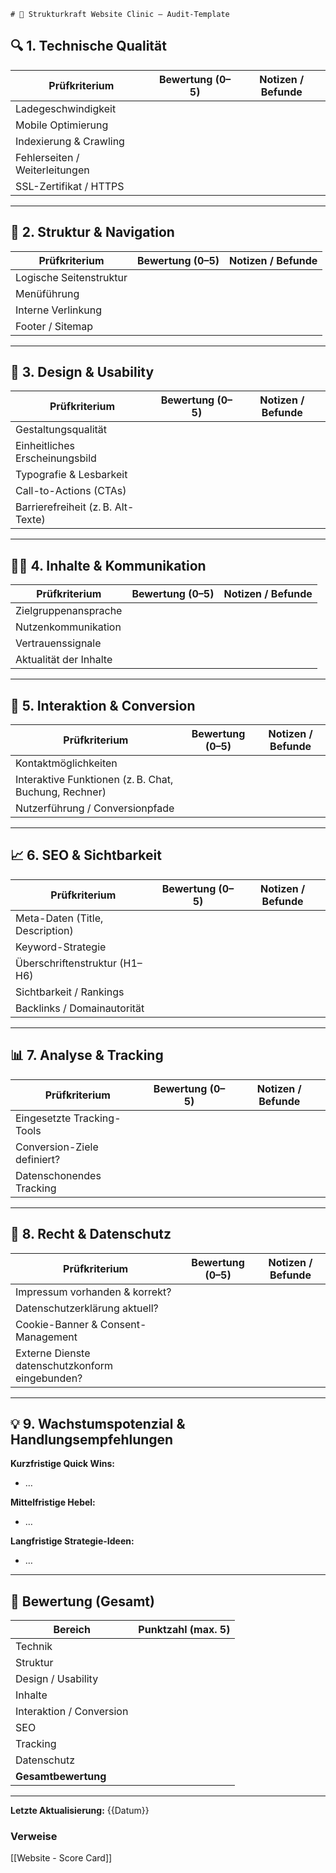 	# 🧪 Strukturkraft Website Clinic – Audit-Template

## 🔍 1. Technische Qualität
| Prüfkriterium                     | Bewertung (0–5) | Notizen / Befunde                             |
| -------------------------------- | --------------- | --------------------------------------------- |
| Ladegeschwindigkeit              |                 |                                                |
| Mobile Optimierung               |                 |                                                |
| Indexierung & Crawling          |                 |                                                |
| Fehlerseiten / Weiterleitungen  |                 |                                                |
| SSL-Zertifikat / HTTPS          |                 |                                                |

---

## 🧭 2. Struktur & Navigation
| Prüfkriterium                     | Bewertung (0–5) | Notizen / Befunde                             |
| -------------------------------- | --------------- | --------------------------------------------- |
| Logische Seitenstruktur          |                 |                                                |
| Menüführung                      |                 |                                                |
| Interne Verlinkung               |                 |                                                |
| Footer / Sitemap                 |                 |                                                |

---

## 🎨 3. Design & Usability
| Prüfkriterium                     | Bewertung (0–5) | Notizen / Befunde                             |
| -------------------------------- | --------------- | --------------------------------------------- |
| Gestaltungsqualität              |                 |                                                |
| Einheitliches Erscheinungsbild   |                 |                                                |
| Typografie & Lesbarkeit          |                 |                                                |
| Call-to-Actions (CTAs)           |                 |                                                |
| Barrierefreiheit (z. B. Alt-Texte)|                |                                                |

---

## 🧑‍💼 4. Inhalte & Kommunikation
| Prüfkriterium                     | Bewertung (0–5) | Notizen / Befunde                             |
| -------------------------------- | --------------- | --------------------------------------------- |
| Zielgruppenansprache             |                 |                                                |
| Nutzenkommunikation              |                 |                                                |
| Vertrauenssignale                |                 |                                                |
| Aktualität der Inhalte           |                 |                                                |

---

## 💬 5. Interaktion & Conversion
| Prüfkriterium                     | Bewertung (0–5) | Notizen / Befunde                             |
| -------------------------------- | --------------- | --------------------------------------------- |
| Kontaktmöglichkeiten             |                 |                                                |
| Interaktive Funktionen (z. B. Chat, Buchung, Rechner) |         |                                                |
| Nutzerführung / Conversionpfade  |                 |                                                |

---

## 📈 6. SEO & Sichtbarkeit
| Prüfkriterium                     | Bewertung (0–5) | Notizen / Befunde                             |
| -------------------------------- | --------------- | --------------------------------------------- |
| Meta-Daten (Title, Description)  |                 |                                                |
| Keyword-Strategie                |                 |                                                |
| Überschriftenstruktur (H1–H6)    |                 |                                                |
| Sichtbarkeit / Rankings          |                 |                                                |
| Backlinks / Domainautorität      |                 |                                                |

---

## 📊 7. Analyse & Tracking
| Prüfkriterium                     | Bewertung (0–5) | Notizen / Befunde                             |
| -------------------------------- | --------------- | --------------------------------------------- |
| Eingesetzte Tracking-Tools       |                 |                                                |
| Conversion-Ziele definiert?      |                 |                                                |
| Datenschonendes Tracking         |                 |                                                |

---

## 📝 8. Recht & Datenschutz
| Prüfkriterium                     | Bewertung (0–5) | Notizen / Befunde                             |
| -------------------------------- | --------------- | --------------------------------------------- |
| Impressum vorhanden & korrekt?   |                 |                                                |
| Datenschutzerklärung aktuell?    |                 |                                                |
| Cookie-Banner & Consent-Management |               |                                                |
| Externe Dienste datenschutzkonform eingebunden? |     |                                                |

---

## 💡 9. Wachstumspotenzial & Handlungsempfehlungen

**Kurzfristige Quick Wins:**
- …

**Mittelfristige Hebel:**
- …

**Langfristige Strategie-Ideen:**
- …

---

## 🧮 Bewertung (Gesamt)

| Bereich               | Punktzahl (max. 5) |
| --------------------- | ------------------ |
| Technik               |                    |
| Struktur              |                    |
| Design / Usability    |                    |
| Inhalte               |                    |
| Interaktion / Conversion |                |
| SEO                   |                    |
| Tracking              |                    |
| Datenschutz           |                    |
| **Gesamtbewertung**   |                    |

---

**Letzte Aktualisierung:** {{Datum}}


### Verweise
[[Website - Score Card]]
